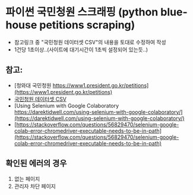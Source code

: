 # 파이썬 국민청원 스크래핑 (python blue-house petitions scraping)
- 참고링크 중 "국민청원 데이터셋 CSV"의 내용을 토대로 수정하여 작성
- 1건당 1초이상..(사이트에 대기시간이 1초씩 설정되어 있는듯..)

## 참고:
  - [청와대 국민청원 https://www1.president.go.kr/petitions](https://www1.president.go.kr/petitions)
  - [국민청원 데이터셋 CSV](https://newhiwoong.github.io/%EA%B5%AD%EB%AF%BC%EC%B2%AD%EC%9B%90/%EA%B5%AD%EB%AF%BC%EC%B2%AD%EC%9B%90-%EB%8D%B0%EC%9D%B4%ED%84%B0%EC%85%8B)
  - [Using Selenium with Google Colaboratory https://darektidwell.com/using-selenium-with-google-colaboratory/](https://darektidwell.com/using-selenium-with-google-colaboratory/)
  - [https://stackoverflow.com/questions/56829470/selenium-google-colab-error-chromedriver-executable-needs-to-be-in-path](https://stackoverflow.com/questions/56829470/selenium-google-colab-error-chromedriver-executable-needs-to-be-in-path)

## 확인된 에러의 경우 
1. 없는 페이지
2. 관리자 차단 페이지
